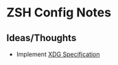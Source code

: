 # ZSH Config Notes

## Ideas/Thoughts
- Implement [XDG Specification](https://specifications.freedesktop.org/basedir-spec/latest/ar01s02.html)
